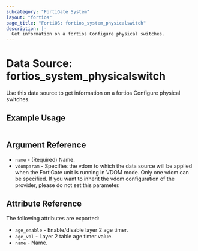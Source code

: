 ```yaml
---
subcategory: "FortiGate System"
layout: "fortios"
page_title: "FortiOS: fortios_system_physicalswitch"
description: |-
  Get information on a fortios Configure physical switches.
---
```


# Data Source: fortios_system_physicalswitch
Use this data source to get information on a fortios Configure physical switches.


## Example Usage

```hcl

```

## Argument Reference

* `name` - (Required) Name.
* `vdomparam` - Specifies the vdom to which the data source will be applied when the FortiGate unit is running in VDOM mode. Only one vdom can be specified. If you want to inherit the vdom configuration of the provider, please do not set this parameter.

## Attribute Reference

The following attributes are exported:

* `age_enable` - Enable/disable layer 2 age timer.
* `age_val` - Layer 2 table age timer value.
* `name` - Name.
